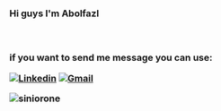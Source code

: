 <h3/> Hi guys I'm Abolfazl <h3/><br>
<p/>if you want to send me message you can use: <p/>

[![Linkedin](https://img.shields.io/badge/-LinkedIn-blue?style=flat&logo=Linkedin&logoColor=white)](https://www.linkedin.com/in/abolfazlaghdaee/)
[![Gmail](https://img.shields.io/badge/-Gmail-c14438?style=flat&logo=Gmail&logoColor=white)](abolfazlaghdaee2001@gmail.com)
<p align="left"> <img src="https://komarev.com/ghpvc/?username=abolfazlaghdaee" alt="siniorone" /> </p>
